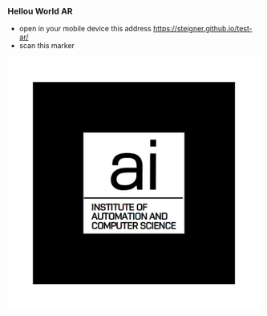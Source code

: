 ### Hellou World AR

* open in your mobile device this address https://steigner.github.io/test-ar/
* scan this marker

![plot](docs/marker.png)
